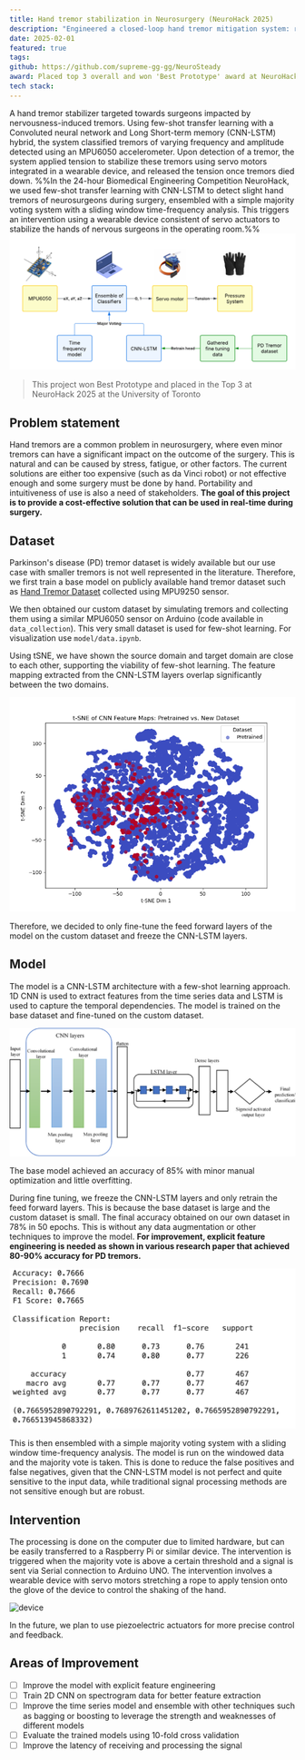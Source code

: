 ```yaml
---
title: Hand tremor stabilization in Neurosurgery (NeuroHack 2025)
description: "Engineered a closed-loop hand tremor mitigation system: real-time transfer learning model to detect tremors and servo-based actuators to counteract them. Achieved 76% tremor reduction in simulated neurosurgeries."
date: 2025-02-01
featured: true
tags:
github: https://github.com/supreme-gg-gg/NeuroSteady
award: Placed top 3 overall and won 'Best Prototype' award at NeuroHack 2025
tech stack:
---
```

A hand tremor stabilizer targeted towards surgeons impacted by nervousness-induced tremors. Using few-shot transfer learning with a Convoluted neural network and Long Short-term memory (CNN-LSTM) hybrid, the system classified tremors of varying frequency and amplitude detected using an MPU6050 accelerometer. Upon detection of a tremor, the system applied tension to stabilize these tremors using servo motors integrated in a wearable device, and released the tension once tremors died down. 
%%In the 24-hour Biomedical Engineering Competition NeuroHack, we used few-shot transfer learning with CNN-LSTM to detect slight hand tremors of neurosurgeons during surgery, ensembled with a simple majority voting system with a sliding window time-frequency analysis. This triggers an intervention using a wearable device consistent of servo actuators to stabilize the hands of nervous surgeons in the operating room.%%
![overview](overview.png)

> This project won Best Prototype and placed in the Top 3 at NeuroHack 2025 at the University of Toronto

## Problem statement

Hand tremors are a common problem in neurosurgery, where even minor tremors can have a significant impact on the outcome of the surgery. This is natural and can be caused by stress, fatigue, or other factors. The current solutions are either too expensive (such as da Vinci robot) or not effective enough and some surgery must be done by hand. Portability and intuitiveness of use is also a need of stakeholders. **The goal of this project is to provide a cost-effective solution that can be used in real-time during surgery.**

## Dataset

Parkinson's disease (PD) tremor dataset is widely available but our use case with smaller tremors is not well represented in the literature. Therefore, we first train a base model on publicly available hand tremor dataset such as [Hand Tremor Dataset](https://www.kaggle.com/datasets/aaryapandya/hand-tremor-dataset-collected-using-mpu9250-sensor) collected using MPU9250 sensor.

We then obtained our custom dataset by simulating tremors and collecting them using a similar MPU6050 sensor on Arduino (code available in `data_collection`). This very small dataset is used for few-shot learning. For visualization use `model/data.ipynb`.

Using tSNE, we have shown the source domain and target domain are close to each other, supporting the viability of few-shot learning. The feature mapping extracted from the CNN-LSTM layers overlap significantly between the two domains.

![tsne-lstm](tsne-lstm.png)

Therefore, we decided to only fine-tune the feed forward layers of the model on the custom dataset and freeze the CNN-LSTM layers.

## Model

The model is a CNN-LSTM architecture with a few-shot learning approach. 1D CNN is used to extract features from the time series data and LSTM is used to capture the temporal dependencies. The model is trained on the base dataset and fine-tuned on the custom dataset.

![model](cnnlstm.png)

The base model achieved an accuracy of 85% with minor manual optimization and little overfitting.

During fine tuning, we freeze the CNN-LSTM layers and only retrain the feed forward layers. This is because the base dataset is large and the custom dataset is small. The final accuracy obtained on our own dataset in 78% in 50 epochs. This is without any data augmentation or other techniques to improve the model. **For improvement, explicit feature engineering is needed as shown in various research paper that achieved 80-90% accuracy for PD tremors.**

![stats](stats.png)

This is then ensembled with a simple majority voting system with a sliding window time-frequency analysis. The model is run on the windowed data and the majority vote is taken. This is done to reduce the false positives and false negatives, given that the CNN-LSTM model is not perfect and quite sensitive to the input data, while traditional signal processing methods are not sensitive enough but are robust.

## Intervention

The processing is done on the computer due to limited hardware, but can be easily transferred to a Raspberry Pi or similar device. The intervention is triggered when the majority vote is above a certain threshold and a signal is sent via Serial connection to Arduino UNO. The intervention involves a wearable device with servo motors stretching a rope to apply tension onto the glove of the device to control the shaking of the hand.

![device](device.png)

In the future, we plan to use piezoelectric actuators for more precise control and feedback.

## Areas of Improvement

- [ ] Improve the model with explicit feature engineering
- [ ] Train 2D CNN on spectrogram data for better feature extraction
- [ ] Improve the time series model and ensemble with other techniques such as bagging or boosting to leverage the strength and weaknesses of different models
- [ ] Evaluate the trained models using 10-fold cross validation
- [ ] Improve the latency of receiving and processing the signal
